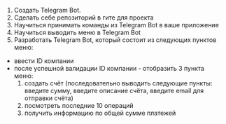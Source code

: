 1. Создать Telegram Bot.
2. Сделать себе репозиторий в гите для проекта
3. Научиться принимать команды из Telegram Bot в ваше приложение
4. Научиться выводить меню в Telegram Bot
5. Разработать Telegram Bot, который состоит из следующих пунктов меню:

* ввести ID компании
* после успешной валидации ID компании - отобразить 3 пункта меню:
  1) создать счёт (последовательно выводить следующие пункты: введите сумму, введите описание счёта, введите email для отправки счёта)
  2) посмотреть последние 10 операций
  3) получить информацию по общей сумме платежей